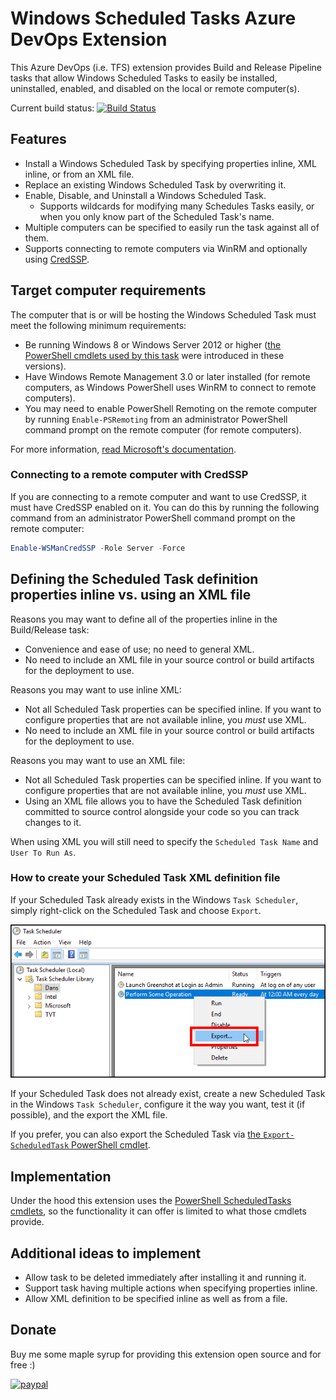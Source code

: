 # Windows Scheduled Tasks Azure DevOps Extension

This Azure DevOps (i.e. TFS) extension provides Build and Release Pipeline tasks that allow Windows Scheduled Tasks to easily be installed, uninstalled, enabled, and disabled on the local or remote computer(s).

Current build status: [![Build Status](https://dev.azure.com/deadlydog/AzureDevOps.WindowsScheduledTasks/_apis/build/status/AzureDevOps.WindowsScheduledTasks?branchName=master)](https://dev.azure.com/deadlydog/AzureDevOps.WindowsScheduledTasks/_build/latest?definitionId=17&branchName=master)

## Features

- Install a Windows Scheduled Task by specifying properties inline, XML inline, or from an XML file.
- Replace an existing Windows Scheduled Task by overwriting it.
- Enable, Disable, and Uninstall a Windows Scheduled Task.
  - Supports wildcards for modifying many Schedules Tasks easily, or when you only know part of the Scheduled Task's name.
- Multiple computers can be specified to easily run the task against all of them.
- Supports connecting to remote computers via WinRM and optionally using [CredSSP][CredSspDocumentationUrl].

## Target computer requirements

The computer that is or will be hosting the Windows Scheduled Task must meet the following minimum requirements:

- Be running Windows 8 or Windows Server 2012 or higher ([the PowerShell cmdlets used by this task][PowerShellScheduledTasksDocumentationUrl] were introduced in these versions).
- Have Windows Remote Management 3.0 or later installed (for remote computers, as Windows PowerShell uses WinRM to connect to remote computers).
- You may need to enable PowerShell Remoting on the remote computer by running `Enable-PSRemoting` from an administrator PowerShell command prompt on the remote computer (for remote computers).

For more information, [read Microsoft's documentation][PowerShellRemotingRequirementsDocumentationUrl].

### Connecting to a remote computer with CredSSP

If you are connecting to a remote computer and want to use CredSSP, it must have CredSSP enabled on it. You can do this by running the following command from an administrator PowerShell command prompt on the remote computer:

```PowerShell
Enable-WSManCredSSP -Role Server -Force
```

## Defining the Scheduled Task definition properties inline vs. using an XML file

Reasons you may want to define all of the properties inline in the Build/Release task:

- Convenience and ease of use; no need to general XML.
- No need to include an XML file in your source control or build artifacts for the deployment to use.

Reasons you may want to use inline XML:

- Not all Scheduled Task properties can be specified inline. If you want to configure properties that are not available inline, you _must_ use XML.
- No need to include an XML file in your source control or build artifacts for the deployment to use.

Reasons you may want to use an XML file:

- Not all Scheduled Task properties can be specified inline. If you want to configure properties that are not available inline, you _must_ use XML.
- Using an XML file allows you to have the Scheduled Task definition committed to source control alongside your code so you can track changes to it.

When using XML you will still need to specify the `Scheduled Task Name` and `User To Run As`.

### How to create your Scheduled Task XML definition file

If your Scheduled Task already exists in the Windows `Task Scheduler`, simply right-click on the Scheduled Task and choose `Export`.

![Export Windows Scheduled Task screenshot][ExportWindowsScheduledTaskScreenshotImage]

If your Scheduled Task does not already exist, create a new Scheduled Task in the Windows `Task Scheduler`, configure it the way you want, test it (if possible), and the export the XML file.

If you prefer, you can also export the Scheduled Task via [the `Export-ScheduledTask` PowerShell cmdlet][PowerShellExportScheduledTaskDocumentationUrl].

## Implementation

Under the hood this extension uses the [PowerShell ScheduledTasks cmdlets][PowerShellScheduledTasksDocumentationUrl], so the functionality it can offer is limited to what those cmdlets provide.

## Additional ideas to implement

- Allow task to be deleted immediately after installing it and running it.
- Support task having multiple actions when specifying properties inline.
- Allow XML definition to be specified inline as well as from a file.

## Donate

Buy me some maple syrup for providing this extension open source and for free :)

[![paypal](https://www.paypalobjects.com/en_US/i/btn/btn_donateCC_LG.gif)](https://www.paypal.com/cgi-bin/webscr?cmd=_s-xclick&hosted_button_id=SW7LX32CWQJKN)

<!-- Links -->
[PowerShellScheduledTasksDocumentationUrl]: https://docs.microsoft.com/en-us/powershell/module/scheduledtasks/?view=win10-ps
[PowerShellExportScheduledTaskDocumentationUrl]: https://docs.microsoft.com/en-us/powershell/module/scheduledtasks/export-scheduledtask?view=win10-ps
[CredSspDocumentationUrl]: https://docs.microsoft.com/en-us/windows/desktop/secauthn/credential-security-support-provider
[PowerShellRemotingRequirementsDocumentationUrl]: https://docs.microsoft.com/en-us/powershell/module/microsoft.powershell.core/about/about_remote_requirements?view=powershell-6
[ExportWindowsScheduledTaskScreenshotImage]: src/MarketplaceDocs/Images/ExportWindowsScheduledTaskScreenshot.png